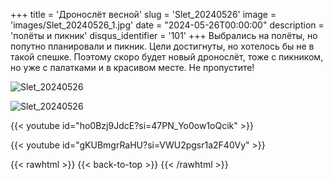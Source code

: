+++
title = 'Дронослёт весной'
slug = 'Slet_20240526'
image = 'images/Slet_20240526_1.jpg'
date = "2024-05-26T00:00:00"
description = 'полёты и пикник'
disqus_identifier = '101'
+++
Выбрались на полёты, но попутно планировали и пикник. Цели достигнуты, но хотелось бы не в такой спешке. Поэтому скоро будет новый дронослёт, тоже с пикником, но уже с палатками и в красивом месте. Не пропустите!

![Slet_20240526](/images/Slet_20240526_2.jpg)

![Slet_20240526](/images/Slet_20240526_3.jpg)

{{< youtube id="ho0Bzj9JdcE?si=47PN_Yo0ow1oQcik" >}}

{{< youtube id="gKUBmgrRaHU?si=VWU2pgsr1a2F40Vy" >}}

{{< rawhtml >}}
{{< back-to-top >}}
{{< /rawhtml >}}